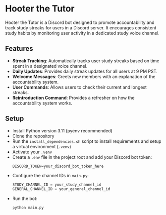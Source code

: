 
# Hooter the Tutor

Hooter the Tutor is a Discord bot designed to promote accountability and track study streaks for users in a Discord server. It encourages consistent study habits by monitoring user activity in a dedicated study voice channel.

## Features

- **Streak Tracking**: Automatically tracks user study streaks based on time spent in a designated voice channel.
- **Daily Updates**: Provides daily streak updates for all users at 9 PM PST.
- **Welcome Messages**: Greets new members with an explanation of the accountability system.
- **User Commands**: Allows users to check their current and longest streaks.
- **Reintroduction Command**: Provides a refresher on how the accountability system works.

## Setup
- Install Python version 3.11 (pyenv recommended)
- Clone the repository
- Run the `install_dependencies.sh` script to install requirements and setup a virtual environment (`.venv`)
- Activate your `.venv`
- Create a `.env` file in the project root and add your Discord bot token:
   ```
   DISCORD_TOKEN=your_discord_bot_token_here
   ```
- Configure the channel IDs in `main.py`:
   ```python
   STUDY_CHANNEL_ID = your_study_channel_id
   GENERAL_CHANNEL_ID = your_general_channel_id
   ```
- Run the bot:
   ```
   python main.py
   ```